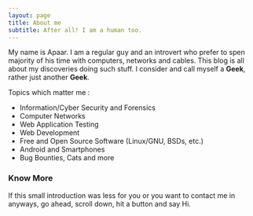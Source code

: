 ```yaml
---
layout: page
title: About me
subtitle: After all! I am a human too.
---
```


My name is Apaar. I am a regular guy and an introvert who prefer to spen majority of his time with computers, networks and cables. This blog is all about my discoveries doing such stuff. I consider and call myself a **Geek**, rather just another **Geek**.

Topics which matter me :
- Information/Cyber Security and Forensics
- Computer Networks
- Web Application Testing
- Web Development
- Free and Open Source Software (Linux/GNU, BSDs, etc.)
- Android and Smartphones
- Bug Bounties, Cats and more

### Know More

If this small introduction was less for you or you want to contact me in anyways, go ahead, scroll down, hit a button and say Hi.
